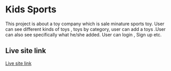 
# Kids Sports

This project is about a toy company which is sale minature sports toy. User can see  different kinds of toys , toys by category, user can add a toys .User can also see specifically what he/she added. User can login , Sign up etc.


## Live site link

[Live site link](https://assignment-11-468db.web.app/)

